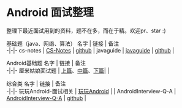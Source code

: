 # Android 面试整理

整理下最近面试用到的资料，题不在多，而在于精。欢迎pr、star :) 

基础题（java、网络、算法）
名字 | 链接 |  备注  
-|-|-
cs-notes | [CS-Notes](http://zhangchangle.com/#/) | [github](https://github.com/CyC2018/CS-Notes) |
javaguide | [javaguide](https://snailclimb.gitee.io/javaguide/#/) | [github](https://github.com/Snailclimb/JavaGuide) |

Android基础题
名字 | 链接 |  备注  
-|-|-
厘米姑娘面试题 | [上篇](https://www.jianshu.com/p/718aa3c1a70b)、[中篇](https://www.jianshu.com/p/2dd855aa1938)、[下篇](https://www.jianshu.com/p/168e52336b53)| |

综合类
名字 | 链接 |  备注  
-|-|-
玩玩Android-面试相关 | [玩玩Android](https://www.wanandroid.com/article/list/0?cid=73) | |
AndroidInterview-Q-A | [AndroidInterview-Q-A](hhttp://www.jackywang.tech/AndroidInterview-Q-A/interview/) | [github](https://github.com/JackyAndroid/AndroidInterview-Q-A) |
